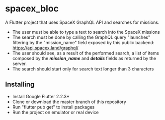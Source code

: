 # spacex_bloc

A Flutter project that uses SpaceX GraphQL API and searches for missions.

- The user must be able to type a text to search into the SpaceX missions
- The search must be done by calling the GraphQL query "launches" filtering by the "mission_name" field exposed by this public backend:
https://api.spacex.land/graphql/
- The user should see, as a result of the performed search, a list of items composed by the ***mission_name*** and ***details*** fields as returned by the server.
- The search should start only for search text longer than 3 characters

## Installing

- Install Google Flutter 2.2.3+
- Clone or download the master branch of this repository
- Run "flutter pub get" to install packages
- Run the project on emulator or real device
